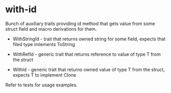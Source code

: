 # with-id
Bunch of auxiliary traits providing id method that gets value from some struct field and macro derivations for them.

- WithStringId - trait that returns owned string for some field, expects that filed type imlements ToString

- WithRefId<T> - generic trait that returns reference to value of type T from the struct

- WithId<T> - generic trait that returns owned value of type T from the struct, expects T to implement Clone

Refer to tests for usage examples.
